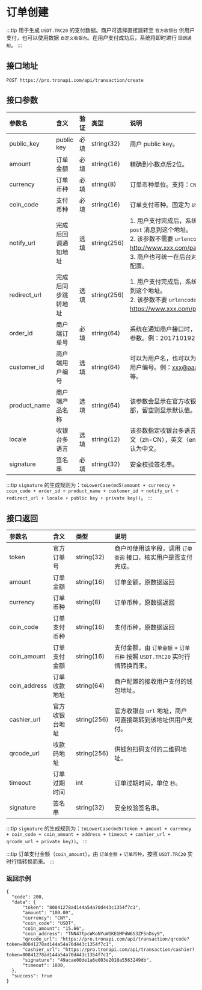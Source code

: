# 订单创建

:::tip
用于生成 `USDT.TRC20` 的支付数据。商户可选择直接跳转至 `官方收银台` 供用户支付，也可以使用数据 `自定义收银台`。在用户支付成功后，系统将即时进行 `回调通知`。
:::

## 接口地址

```shell:no-line-numbers
POST https://pro.tronapi.com/api/transaction/create
```

## 接口参数

参数名 | 含义 | 验证 | 类型 | 说明
:-|:-|:-|:-|:-
public_key | public key	| 必填 | string(32)	| 商户 public key。
amount | 订单金额 | 必填 | string(16) | 精确到小数点后2位。
currency | 订单币种 | 必填 | string(8) | 订单币种单位。支持：`CNY`、`USD`。
coin_code | 支付币种 | 必填 | string(16) | 订单支付币种。固定为 `USDT`。
notify_url | 完成后回调通知地址 | 选填 | string(256) | 1. 用户支付完成后，系统会发送一个 `post` 消息到这个地址。<br/>2. 该参数不需要 `urlencode`。例如：http://www.xxx.com/pay_notify。<br/> 3. 商户也可统一在后台对该参数进行配置。
redirect_url | 完成后同步跳转地址 | 选填 | string(256) | 1. 用户支付完成后，系统会自动跳转到这个地址。<br/>2. 该参数不要 `urlencode`。例如：https://www.xxx.com/pay_return。
order_id | 商户端订单号 | 必填 | string(64) | 系统在通知商户接口时，会带上这个参数。例：201710192541。
customer_id | 商户端用户编号 | 选填 | string(64) | 可以为用户名，也可以为数据库中的用户编号。例：xxx@aaa.com，xxx等。
product_name | 商户端产品名称 | 选填 | string(64) | 该参数会显示在官方收银台页面顶部，留空则显示默认值。
locale | 收银台多语言 | 选填 | string(12) | 该参数指定收银台多语言，支持：中文（zh-CN），英文（en-US），默认为中文。
signature | 签名串 | 必填 | string(32) | 安全校验签名串。

:::tip
`signature` 的生成规则为：`toLowerCase(md5(amount + currency + coin_code + order_id + product_name + customer_id + notify_url + redirect_url + locale + public key + private key))`。
:::

## 接口返回
参数名 | 含义 | 类型 | 说明
:-|:-|:-|:-
token | 官方订单号 | string(32) | 商户可使用该字段，调用 `订单查询` 接口，核实用户是否支付完成。
amount | 订单金额 | string(16) | 订单金额，原数据返回
currency | 订单币种 | string(8) | 订单币种，原数据返回
coin_code | 订单支付币种 | string(16) | 支付币种，原数据返回
coin_amount | 订单支付金额 | string(16) | 支付金额，由 `订单金额` + `订单币种` 按照 `USDT.TRC20` 实时行情转换而来。
coin_address | 订单收款地址 | string(64) | 商户配置的接收用户支付的钱包地址。
cashier_url | 官方收银台地址 | string(256) | 官方收银台 `url` 地址，商户可直接跳转到该地址供用户支付。
qrcode_url | 收款码地址 | string(256) | 供钱包扫码支付的二维码地址。
timeout | 订单过期时间 | int | 订单过期时间，单位 `秒`。
signature | 签名串 | string(32) | 安全校验签名串。

:::tip
`signature` 的生成规则为：`toLowerCase(md5(token + amount + currency + coin_code + coin_amount + address + timeout + cashier_url + qrcode_url + private key))`。
:::

:::tip
订单支付金额（`coin_amount`），由 `订单金额` + `订单币种`，按照 `USDT.TRC20` 实时行情转换而来。
:::

### 返回示例
```json:no-line-numbers
{
  "code": 200,
  "data": {
      "token": "80841278ad144a54a70d443c1354f7c1",
      "amount": "100.00",
      "currency": "CNY",
      "coin_code": "USDT",
      "coin_amount": "15.66",
      "coin_address": "TNN47tpcWKoNYuWGKEGMPdW653ZFSnDsy9",
      "qrcode_url": "https://pro.tronapi.com/api/transaction/qrcode?token=80841278ad144a54a70d443c1354f7c1",
      "cashier_url": "https://pro.tronapi.com/api/transaction/cashier?token=80841278ad144a54a70d443c1354f7c1",
      "signature": "49acae00de1a6e003e2010a5563249db",
      "timeout": 1800,
  },
  "success": true
}
```

    
    